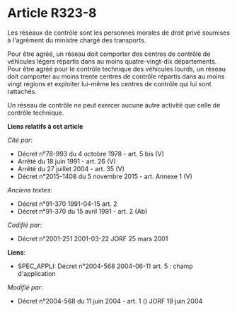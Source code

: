# Article R323-8

Les réseaux de contrôle sont les personnes morales de droit privé soumises à l'agrément du ministre chargé des transports.

Pour être agréé, un réseau doit comporter des centres de contrôle de véhicules légers répartis dans au moins quatre-vingt-dix
départements. Pour être agréé pour le contrôle technique des véhicules lourds, un réseau doit comporter au moins trente
centres de contrôle répartis dans au moins vingt régions et exploiter lui-même les centres de contrôle qui lui sont
rattachés.

Un réseau de contrôle ne peut exercer aucune autre activité que celle de contrôle technique.

**Liens relatifs à cet article**

_Cité par_:

  - Décret n°78-993 du 4 octobre 1978 - art. 5 bis (V)
  - Arrêté du 18 juin 1991 - art. 26 (V)
  - Arrêté du 27 juillet 2004 - art. 35 (V)
  - Décret n°2015-1408 du 5 novembre 2015 - art. Annexe 1 (V)

_Anciens textes_:

  - Décret n°91-370 1991-04-15 art. 2
  - Décret n°91-370 du 15 avril 1991 - art. 2 (Ab)

_Codifié par_:

  - Décret n°2001-251 2001-03-22 JORF 25 mars 2001

**Liens**:

  - SPEC_APPLI: Décret n°2004-568 2004-06-11 art. 5 : champ d'application

_Modifié par_:

  - Décret n°2004-568 du 11 juin 2004 - art. 1 () JORF 19 juin 2004
